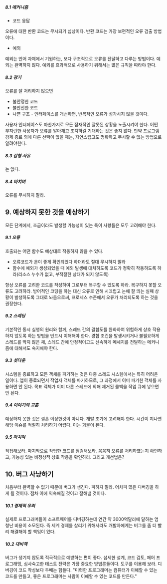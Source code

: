 ##### 8.1 메커니즘

* 코드 응답

오류에 대한 반환 코드는 무시되기 십상이다. 반환 코드는 가장 보편적인 오류 검출 방법이다.

* 예외

예외는 언어 자체에서 기원하는, 보다 구조적으로 오류를 전달하고 다루는 방법이다. 예외는 완벽하지 않다.
예외를 효과적으로 사용하기 위해서는 많은 규칙을 따라야 한다.

##### 8.2 광기

오류를 잘 처리하지 않으면

* 불안정한 코드
* 불안전한 코드
* 나쁜 구조 - 인터페이스를 개선하면, 반복적인 오류가 성가시지 않을 것이다.

사용자 인터페이스도 마찬가지로 모든 잠재적인 잘못된 상황을 노출시켜야 한다. 어떤 부지런한 사용자가 오류를 알아채고 조치하길 기대하는 것은 좋지 않다.
만약 프로그램 강제 종료 외에 다른 선택이 없을 때는, 자연스럽고도 명확하고 무시할 수 없는 방법으로 알려야한다.

##### 8.3 감형 사유

는 없다.

##### 8.4 마치며

오류를 무시하지 말라.

## 9. 예상하지 못한 것을 예상하기

모든 단계에서, 조금이라도 발생할 가능성이 있는 특이 사항들은 모두 고려해야 한다.

##### 9.1 오류

호출되는 어떤 함수도 예상대로 작동하지 않을 수 있다.

* 오류코드가 운이 좋게 확인되었다 하더라도 절대 무시하지 말라
* 함수에 예외가 생성되었을 때 예외 발생에 대처하도록 코드가 정확히 작동하도록 하라(리소스 누수가 없고, 부적절한 상태가 되지 않도록)

항상 오류를 고려한 코드를 작성하여 그로부터 복구할 수 있도록 하라. 복구하지 못할 오류도 고려하라.
방어적인 코딩을 하는 대신 오류로 인해 시끄럽고 눈에 잘 띄는 실패 상황이 발생하도록 그대로 놔둠으로써, 프로세스 수준에서 오류가 처리되도록 하는 것을 권장한다.

##### 9.2 스레딩

기본적인 동시 실행의 원리와 함께, 스레드 간의 결합도를 완화하여 위험하게 상호 작용하지 않도록 하는 방법을 반드시 이해해야 한다.
경합 조건을 발생시키거나 불필요하게 스레드를 막지 않은 채, 스레드 간에 안정적이고도 신속하게 메세지를 전달하는 메커니즘에 대해서도 숙지해야 한다.

##### 9.3 셧다운

시스템을 종료하고 모든 객체를 파기하는 것은 다중 스레드 시스템에서는 특히 어려운 일이다. 앱이 종료되면서 작업자 객체를 파기하므로, 그 과정에서 이미 파기한 객체를 사용하면 안 된다.
목표 객체가 이미 다른 스레드에 의해 제거된 콜백을 작업 큐에 넣으면 안 된다.

##### 9.4 이야기의 교훈

예상하지 못한 것은 결혼 이상한것이 아니다. 개발 초기에 고려해야 한다. 시간이 지나면 해당 이슈를 적절히 처리하기 어렵다. 이는 괴물이 된다.

##### 9.5 마치며

직접해보라. 마지막으로 작업한 코드를 점검해보라. 꼼꼼히 오류를 처리하였는지 확인하고, 가능성 있는 비정상적 상호 작용을 확인하라. 그리고 개선법은?

## 10. 버그 사냥하기

처음부터 완벽할 수 없기 때문에 버그가 생긴다. 피하지 말라. 어차피 많은 디버깅을 하게 될 것이다. 점차 이에 익숙해질 것이고 잘해낼 것이다.

##### 10.1 경제적 우려

실제로 프로그래머들이 소프트웨어를 디버깅하는데 연간 약 3000억달러에 달하는 엄청난 비용이 소모된다. 
즉 세계 경제를 살리기 위해서라도 개발자에게는 버그를 좀 더 빨리 해결해야 할 책임이 있다.

##### 10.2 대비책 

버그가 생기지 않도록 적극적으로 예방하는 편이 좋다. 섬세한 설계, 코드 검토, 페어 프로그래밍, 심사숙고한 테스트 전략은 가장 중요한 방법론들이다. 도구를 이용해 보라.
디버깅이 코드 작성보다 두배는 힘들다. "미련한 프로그래머는 컴퓨터가 이해할 수 있는 코드를 만들고, 좋은 프로그래머는 사람이 이해할 수 있는 코드를 만든다."

 






